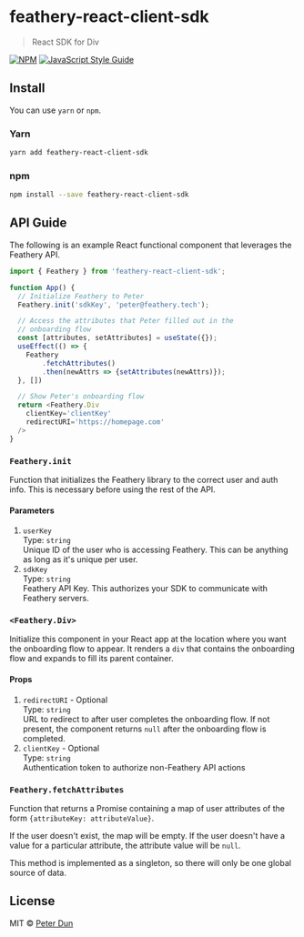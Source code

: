 # feathery-react-client-sdk

> React SDK for Div

[![NPM](https://img.shields.io/npm/v/feathery-react-client-sdk.svg)](https://www.npmjs.com/package/feathery-react-client-sdk) [![JavaScript Style Guide](https://img.shields.io/badge/code_style-standard-brightgreen.svg)](https://standardjs.com)

## Install
You can use `yarn` or `npm`.
### Yarn
```bash
yarn add feathery-react-client-sdk
```
### npm
```bash
npm install --save feathery-react-client-sdk
```

## API Guide
The following is an example React functional component that leverages the Feathery API.
```JavaScript
import { Feathery } from 'feathery-react-client-sdk';

function App() {
  // Initialize Feathery to Peter
  Feathery.init('sdkKey', 'peter@feathery.tech');

  // Access the attributes that Peter filled out in the
  // onboarding flow
  const [attributes, setAttributes] = useState({});
  useEffect(() => {
    Feathery
        .fetchAttributes()
        .then(newAttrs => {setAttributes(newAttrs)});
  }, [])

  // Show Peter's onboarding flow
  return <Feathery.Div
    clientKey='clientKey'
    redirectURI='https://homepage.com'
  />
}
```

### `Feathery.init`
Function that initializes the Feathery library to the correct user and auth info.
This is necessary before using the rest of the API.

#### Parameters
1. `userKey`\
   Type: `string`\
   Unique ID of the user who is accessing Feathery. This can be anything as long as it's unique per user.
2. `sdkKey`\
   Type: `string`\
   Feathery API Key. This authorizes your SDK to communicate with Feathery servers.

### `<Feathery.Div>`
Initialize this component in your React app at the location where
you want the onboarding flow to appear. It renders a `div` that contains
the onboarding flow and expands to fill its parent container.

#### Props
1. `redirectURI` - Optional\
   Type: `string`\
   URL to redirect to after user completes the onboarding flow. If not present, the component returns `null` after the onboarding flow is completed.
2. `clientKey` - Optional\
   Type: `string`\
   Authentication token to authorize non-Feathery API actions

### `Feathery.fetchAttributes`
Function that returns a Promise containing a map of user attributes of the form
`{attributeKey: attributeValue}`.

If the user doesn't exist, the map will be
empty. If the user doesn't have a value for a particular attribute,
the attribute value will be `null`.

This method is implemented as a singleton, so there will only be one
global source of data.

## License
MIT © [Peter Dun](https://github.com/bo-dun-1)
